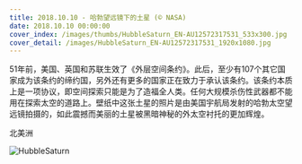 ```yaml
---
title: 2018.10.10 - 哈勃望远镜下的土星 (© NASA)
date: 2018.10.10 00:00:00
cover_index: /images/thumbs/HubbleSaturn_EN-AU12572317531_533x300.jpg
cover_detail: /images/HubbleSaturn_EN-AU12572317531_1920x1080.jpg
---
```


51年前，美国、英国和苏联生效了《外层空间条约》。此后，至少有107个其它国家成为该条约的缔约国，另外还有更多的国家正在致力于承认该条约。该条约本质上是一项协议，即空间探索只能是为了造福全人类。任何大规模杀伤性武器都不能用在探索太空的道路上。壁纸中这张土星的照片是由美国宇航局发射的哈勃太空望远镜拍摄的，如此震撼而美丽的土星被黑暗神秘的外太空衬托的更加辉煌。

北美洲

![HubbleSaturn](/images/HubbleSaturn_EN-AU12572317531_1920x1080.jpg)
